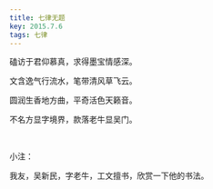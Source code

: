 ```yaml
---
title: 七律无题
key: 2015.7.6
tags: 七律
---
```


磕访于君仰慕真，求得墨宝情感深。

文含逸气行流水，笔带清风草飞云。

圆润生香地方曲，平奇活色天籁音。

不名方显字境界，款落老牛显吴门。

</br>

小注：

我友，吴新民，字老牛，工文擅书，欣赏一下他的书法。

</br>

